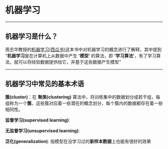 # 机器学习

---

## 机器学习是什么？
周志华教授的[机器学习(西瓜书)](https://book.douban.com/subject/26708119/)这本书中对机器学习的概念进行了解释，其中提到 “**机器学习**是在计算机上从数据中产生 **‘模型’** 的算法，即 **‘学习算法’**，有了学习算法，就可以将经验数据提供给它，并基于这些数据产生模型”

---

## 机器学习中常见的基本术语
**簇(cluster)**：在 **聚类(clustering)** 算法中，将训练集中的数据划分成若干组，每组称为一个**簇**，这些簇对应着一些潜在的概念划分，每个簇内的数据都存在着一些相同性。

**监督学习(supervised learning)**: 

**无监督学习(unsupervised learning)**: 

**泛化(generalization)**: 指模型在没学习过的**新样本数据**上也能有很好的效果